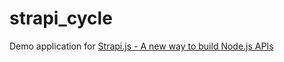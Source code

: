 # strapi_cycle

Demo application for [Strapi.js - A new way to build Node.js APIs](https://blog.sardor.io/blog/2019-04-24-strapi-js-a-new-way-to-build-node-js-apis/)
